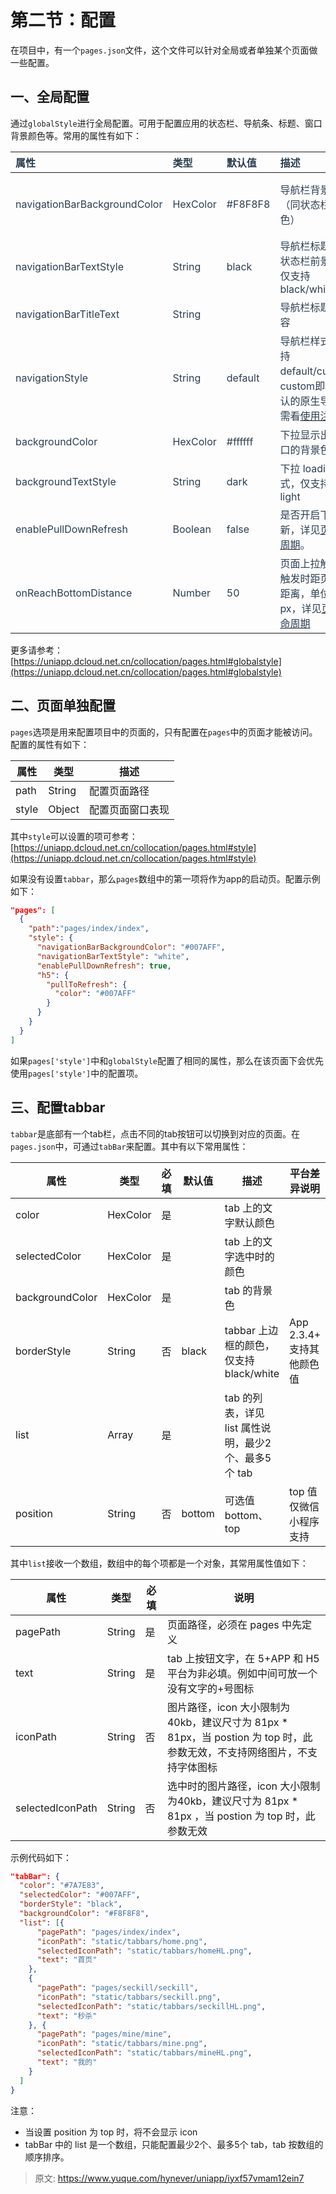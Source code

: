 # 第二节：配置

在项目中，有一个`pages.json`文件，这个文件可以针对全局或者单独某个页面做一些配置。

## 一、全局配置
通过`globalStyle`进行全局配置。可用于配置应用的状态栏、导航条、标题、窗口背景颜色等。常用的属性有如下：

| <font style="color:rgb(44, 62, 80);">属性</font> | <font style="color:rgb(44, 62, 80);">类型</font> | <font style="color:rgb(44, 62, 80);">默认值</font> | <font style="color:rgb(44, 62, 80);">描述</font> | <font style="color:rgb(44, 62, 80);">平台差异说明</font> |
| :--- | :--- | :--- | :--- | :--- |
| <font style="color:rgb(44, 62, 80);">navigationBarBackgroundColor</font> | <font style="color:rgb(44, 62, 80);">HexColor</font> | <font style="color:rgb(44, 62, 80);">#F8F8F8</font> | <font style="color:rgb(44, 62, 80);">导航栏背景颜色（同状态栏背景色）</font> | <font style="color:rgb(44, 62, 80);">APP与H5为#F8F8F8，小程序平台请参考相应小程序文档</font> |
| <font style="color:rgb(44, 62, 80);">navigationBarTextStyle</font> | <font style="color:rgb(44, 62, 80);">String</font> | <font style="color:rgb(44, 62, 80);">black</font> | <font style="color:rgb(44, 62, 80);">导航栏标题颜色及状态栏前景颜色，仅支持 black/white</font> | <font style="color:rgb(44, 62, 80);">支付宝小程序不支持，请使用</font><font style="color:rgb(44, 62, 80);"> </font>[<font style="color:rgb(44, 62, 80);">my.setNavigationBar</font>](https://opendocs.alipay.com/mini/api/xwq8e6) |
| <font style="color:rgb(44, 62, 80);">navigationBarTitleText</font> | <font style="color:rgb(44, 62, 80);">String</font> | | <font style="color:rgb(44, 62, 80);">导航栏标题文字内容</font> | |
| <font style="color:rgb(44, 62, 80);">navigationStyle</font> | <font style="color:rgb(44, 62, 80);">String</font> | <font style="color:rgb(44, 62, 80);">default</font> | <font style="color:rgb(44, 62, 80);">导航栏样式，仅支持 default/custom。custom即取消默认的原生导航栏，需看</font>[<font style="color:rgb(44, 62, 80);">使用注意</font>](https://uniapp.dcloud.net.cn/collocation/pages#customnav) | <font style="color:rgb(44, 62, 80);">微信小程序 7.0+、百度小程序、H5、App（2.0.3+）</font> |
| <font style="color:rgb(44, 62, 80);">backgroundColor</font> | <font style="color:rgb(44, 62, 80);">HexColor</font> | <font style="color:rgb(44, 62, 80);">#ffffff</font> | <font style="color:rgb(44, 62, 80);">下拉显示出来的窗口的背景色</font> | <font style="color:rgb(44, 62, 80);">微信小程序</font> |
| <font style="color:rgb(44, 62, 80);">backgroundTextStyle</font> | <font style="color:rgb(44, 62, 80);">String</font> | <font style="color:rgb(44, 62, 80);">dark</font> | <font style="color:rgb(44, 62, 80);">下拉 loading 的样式，仅支持 dark / light</font> | <font style="color:rgb(44, 62, 80);">微信小程序</font> |
| <font style="color:rgb(44, 62, 80);">enablePullDownRefresh</font> | <font style="color:rgb(44, 62, 80);">Boolean</font> | <font style="color:rgb(44, 62, 80);">false</font> | <font style="color:rgb(44, 62, 80);">是否开启下拉刷新，详见</font>[<font style="color:rgb(44, 62, 80);">页面生命周期</font>](https://uniapp.dcloud.net.cn/tutorial/page.html#lifecycle)<font style="color:rgb(44, 62, 80);">。</font> | |
| <font style="color:rgb(44, 62, 80);">onReachBottomDistance</font> | <font style="color:rgb(44, 62, 80);">Number</font> | <font style="color:rgb(44, 62, 80);">50</font> | <font style="color:rgb(44, 62, 80);">页面上拉触底事件触发时距页面底部距离，单位只支持px，详见</font>[<font style="color:rgb(44, 62, 80);">页面生命周期</font>](https://uniapp.dcloud.net.cn/tutorial/page.html#lifecycle) | |


更多请参考：[https://uniapp.dcloud.net.cn/collocation/pages.html#globalstyle](https://uniapp.dcloud.net.cn/collocation/pages.html#globalstyle)

## 二、页面单独配置
`pages`选项是用来配置项目中的页面的，只有配置在`pages`中的页面才能被访问。配置的属性有如下：

| 属性 | 类型 | 描述 |
| --- | --- | --- |
| path | String | 配置页面路径 |
| style | Object | 配置页面窗口表现 |


其中`style`可以设置的项可参考：[https://uniapp.dcloud.net.cn/collocation/pages.html#style](https://uniapp.dcloud.net.cn/collocation/pages.html#style)

如果没有设置`tabbar`，那么`pages`数组中的第一项将作为app的启动页。配置示例如下：

```json
"pages": [ 
  {
    "path":"pages/index/index",
    "style": {
      "navigationBarBackgroundColor": "#007AFF",
      "navigationBarTextStyle": "white",
      "enablePullDownRefresh": true,
      "h5": {
        "pullToRefresh": {
          "color": "#007AFF"
        }
      }
    }
  }
]
```

如果`pages['style']`中和`globalStyle`配置了相同的属性，那么在该页面下会优先使用`pages['style']`中的配置项。

## 三、配置tabbar
`tabbar`是底部有一个tab栏，点击不同的tab按钮可以切换到对应的页面。在`pages.json`中，可通过`tabBar`来配置。其中有以下常用属性：

| 属性 | 类型 | 必填 | 默认值 | 描述 | 平台差异说明 |
| --- | --- | --- | --- | --- | --- |
| color | HexColor | 是 |  | tab 上的文字默认颜色 |  |
| selectedColor | HexColor | 是 |  | tab 上的文字选中时的颜色 |  |
| backgroundColor | HexColor | 是 |  | tab 的背景色 |  |
| borderStyle | String | 否 | black | tabbar 上边框的颜色，仅支持 black/white | App 2.3.4+ 支持其他颜色值 |
| list | Array | 是 |  | tab 的列表，详见 list 属性说明，最少2个、最多5个 tab |  |
| position | String | 否 | bottom | 可选值 bottom、top | top 值仅微信小程序支持 |


其中`list`接收一个数组，数组中的每个项都是一个对象，其常用属性值如下：

| 属性 | 类型 | 必填 | 说明 |
| --- | --- | --- | --- |
| pagePath | String | 是 | 页面路径，必须在 pages 中先定义 |
| text | String | 是 | tab 上按钮文字，在 5+APP 和 H5 平台为非必填。例如中间可放一个没有文字的+号图标 |
| iconPath | String | 否 | 图片路径，icon 大小限制为40kb，建议尺寸为 81px * 81px，当 postion 为 top 时，此参数无效，不支持网络图片，不支持字体图标 |
| selectedIconPath | String | 否 | 选中时的图片路径，icon 大小限制为40kb，建议尺寸为 81px * 81px ，当 postion 为 top 时，此参数无效 |


示例代码如下：

```json
"tabBar": {
  "color": "#7A7E83",
  "selectedColor": "#007AFF",
  "borderStyle": "black",
  "backgroundColor": "#F8F8F8",
  "list": [{
      "pagePath": "pages/index/index",
      "iconPath": "static/tabbars/home.png",
      "selectedIconPath": "static/tabbars/homeHL.png",
      "text": "首页"
    },
    {
      "pagePath": "pages/seckill/seckill",
      "iconPath": "static/tabbars/seckill.png",
      "selectedIconPath": "static/tabbars/seckillHL.png",
      "text": "秒杀"
    }, {
      "pagePath": "pages/mine/mine",
      "iconPath": "static/tabbars/mine.png",
      "selectedIconPath": "static/tabbars/mineHL.png",
      "text": "我的"
    }
  ]
}
```

注意：

+ 当设置 position 为 top 时，将不会显示 icon
+ tabBar 中的 list 是一个数组，只能配置最少2个、最多5个 tab，tab 按数组的顺序排序。



> 原文: <https://www.yuque.com/hynever/uniapp/iyxf57vmam12ein7>